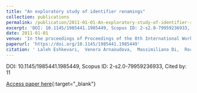 ```yaml
---
title: "An exploratory study of identifier renamings"
collection: publications
permalink: /publication/2011-01-01-An-exploratory-study-of-identifier-renamings
excerpt: 'DOI: 10.1145/1985441.1985449, Scopus ID: 2-s2.0-79959236933, Cited by: 11'
date: 2011-01-01
venue: 'In the proceedings of Proceedings of the 8th International Working Conference on Mining Software Repositories, MSR 2011 (Co-located with ICSE), Waikiki, Honolulu, HI, USA, May 21-28, 2011, Proceedings'
paperurl: 'https://doi.org/10.1145/1985441.1985449'
citation: ' Laleh Eshkevari,  Venera Arnaoudova,  Massimiliano Di,  Rocco Oliveto,  Yann{-}Ga{\&quot;{e}}l Gu{\&apos;{e}}h{\&apos;{e}}neuc,  Giuliano Antoniol, &quot;An exploratory study of identifier renamings.&quot; In the proceedings of Proceedings of the 8th International Working Conference on Mining Software Repositories, MSR 2011 (Co-located with ICSE), Waikiki, Honolulu, HI, USA, May 21-28, 2011, Proceedings, 2011.'
---
```

DOI: 10.1145/1985441.1985449, Scopus ID: 2-s2.0-79959236933, Cited by: 11

[Access paper here](https://doi.org/10.1145/1985441.1985449){:target="_blank"}

